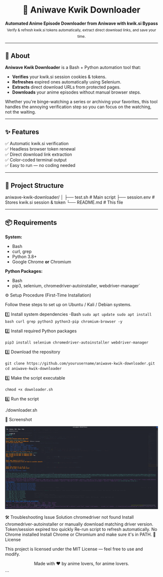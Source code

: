 <h1 align="center">🎥 Aniwave Kwik Downloader</h1>

<p align="center">
  <b>Automated Anime Episode Downloader from Aniwave with kwik.si Bypass</b><br>
  <sub>Verify & refresh kwik.si tokens automatically, extract direct download links, and save your time.</sub>
</p>

---

## 📖 About

**Aniwave Kwik Downloader** is a Bash + Python automation tool that:
- **Verifies** your kwik.si session cookies & tokens.
- **Refreshes** expired ones automatically using Selenium.
- **Extracts** direct download URLs from protected pages.
- **Downloads** your anime episodes without manual browser steps.

Whether you're binge-watching a series or archiving your favorites, this tool handles the annoying verification step so you can focus on the watching, not the waiting.

---

## ✨ Features

✅ Automatic kwik.si verification  
✅ Headless browser token renewal  
✅ Direct download link extraction  
✅ Color-coded terminal output  
✅ Easy to run — no coding needed  

---

## 📂 Project Structure

aniwave-kwik-downloader/
│
├── test.sh # Main script
├── session.env # Stores kwik.si session & token
└── README.md # This file


---

## 📦 Requirements

**System:**
- Bash
- curl, grep
- Python 3.8+
- Google Chrome **or** Chromium

**Python Packages:**
- Bash
- pip3, selenium, chromedriver-autoinstaller, webdriver-manager`

⚙️ Setup Procedure (First-Time Installation)

Follow these steps to set up on Ubuntu / Kali / Debian systems.

1️⃣ Install system dependencies
-Bash
`sudo apt update
sudo apt install bash curl grep python3 python3-pip chromium-browser -y`

2️⃣ Install required Python packages

`pip3 install selenium chromedriver-autoinstaller webdriver-manager`

3️⃣ Download the repository

`git clone https://github.com/yourusername/aniwave-kwik-downloader.git
cd aniwave-kwik-downloader`


5️⃣ Make the script executable

`chmod +x downloader.sh`

6️⃣ Run the script

./downloader.sh


📸 Screenshot
<p align="center">
  <img src="./terminal-preview.png" alt="Terminal Preview" width="800">
</p>

🛠 Troubleshooting
Issue	Solution
chromedriver not found	Install chromedriver-autoinstaller or manually download matching driver version.
Token/session expired too quickly	Re-run script to refresh automatically.
No Chrome installed	Install Chrome or Chromium and make sure it's in PATH.
📝 License

This project is licensed under the MIT License — feel free to use and modify.

 <p align="center"> Made with ❤️ by anime lovers, for anime lovers. </p> ``` 

